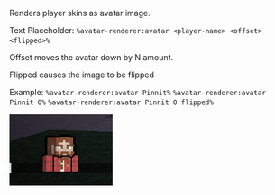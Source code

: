 Renders player skins as avatar image.

Text Placeholder:
`%avatar-renderer:avatar <player-name> <offset> <flipped>%`

Offset moves the avatar down by N amount.

Flipped causes the image to be flipped

Example:
`%avatar-renderer:avatar Pinnit%`
`%avatar-renderer:avatar Pinnit 0%`
`%avatar-renderer:avatar Pinnit 0 flipped%`

![skin](./example.png)